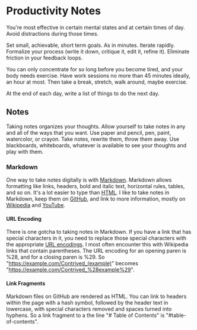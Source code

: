 # Productivity Notes

You're most effective in certain mental states and at certain times of day.
Avoid distractions during those times.

Set small, achievable, short term goals.  As in minutes.  Iterate rapidly.
Formalize your process (write it down, critique it, edit it, refine it).
Eliminate friction in your feedback loops.

You can only concentrate for so long before you become tired, and your body
needs exercise.  Have work sessions no more than 45 minutes ideally, an hour at
most.  Then take a break, stretch, walk around, maybe exercise.

At the end of each day, write a list of things to do the next day.

## Notes
Taking notes organizes your thoughts.  Allow yourself to take notes in any and
all of the ways that you want.  Use paper and pencil, pen, paint, watercolor,
or crayon.  Take notes, rewrite them, throw them away.  Use blackboards,
whiteboards, whatever is available to see your thoughts and play with them.

### Markdown
One way to take notes digitally is with
[Markdown](https://www.markdownguide.org/cheat-sheet/).  Markdown allows
formatting like links, headers, bold and italic text, horizontal rules, tables,
and so on.  It's a lot easier to type than
[HTML](https://en.wikipedia.org/wiki/HTML#Markup).  I like to take notes in
Markdown, keep them on [GitHub](https://github.com/), and link to more
information, mostly on [Wikipedia](https://en.wikipedia.org/) and
[YouTube](https://www.youtube.com/).

#### URL Encoding
There is one gotcha to taking notes in Markdown.  If you have a link that has
special characters in it, you need to replace those special characters with
the appropriate [URL
encodings](https://en.wikipedia.org/wiki/Percent-encoding).  I most often
encounter this with Wikipedia links that contain parentheses.  The URL encoding
for an opening paren is %28, and for a closing paren is %29.  So
"https://example.com/Contrived_(example)" becomes
"https://example.com/Contrived_%28example%29".

#### Link Fragments
Markdown files on GitHub are rendered as HTML.  You can link to headers within
the page with a hash symbol, followed by the header text in lowercase, with
special characters removed and spaces turned into hyphens.  So a link fragment
to a the line "# Table of Contents" is "#table-of-contents".
